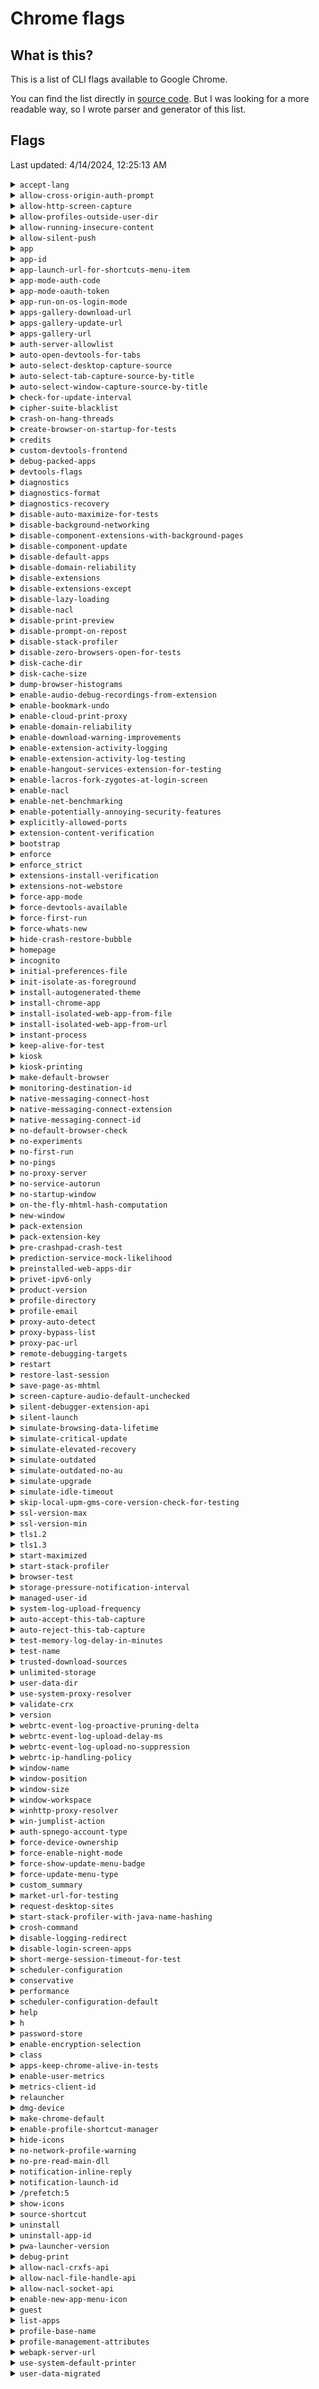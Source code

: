 # Chrome flags

## What is this?

This is a list of CLI flags available to Google Chrome.

You can find the list directly in [source code](https://chromium.googlesource.com/chromium/src/+/refs/heads/main/chrome/common/chrome_switches.cc). But I was looking for a more readable way, so I wrote parser and generator of this list.

## Flags

Last updated: 4/14/2024, 12:25:13 AM

<details><summary><code>accept-lang</code> </summary><div><p>----------------------------------------------------------------------------- Can't find the switch you are looking for? Try looking in: ash/constants/ash_switches.cc base/base_switches.cc etc. When commenting your switch, please use the same voice as surrounding comments. Imagine "This switch..." at the beginning of the phrase, and it'll all work out. ----------------------------------------------------------------------------- Specifies Accept-Language to send to servers and expose to JavaScript via the navigator.language DOM property. language[-country] where language is the 2 letter code from ISO-639.</p></div></details>
<details><summary><code>allow-cross-origin-auth-prompt</code> </summary><div><p>Allows third-party content included on a page to prompt for a HTTP basic auth username/password pair.</p></div></details>
<details><summary><code>allow-http-screen-capture</code> </summary><div><p>Allow non-secure origins to use the screen capture API and the desktopCapture extension API.</p></div></details>
<details><summary><code>allow-profiles-outside-user-dir</code> </summary><div><p>Allows profiles to be created outside of the user data dir. TODO(https://crbug.com/1060366): Various places in Chrome assume that all profiles are within the user data dir. Some tests need to violate that assumption. The switch should be removed after this workaround is no longer needed.</p></div></details>
<details><summary><code>allow-running-insecure-content</code> </summary><div><p>By default, an https page cannot run JavaScript, CSS or plugins from http URLs. This provides an override to get the old insecure behavior.</p></div></details>
<details><summary><code>allow-silent-push</code> </summary><div><p>Allows Web Push notifications that do not show a notification.</p></div></details>
<details><summary><code>app</code> </summary><div><p>Specifies that the associated value should be launched in "application" mode.</p></div></details>
<details><summary><code>app-id</code> </summary><div><p>Specifies that the extension-app with the specified id should be launched according to its configuration.</p></div></details>
<details><summary><code>app-launch-url-for-shortcuts-menu-item</code> </summary><div><p>Overrides the launch url of an app with the specified url. This is used along with kAppId to launch a given app with the url corresponding to an item in the app's shortcuts menu.</p></div></details>
<details><summary><code>app-mode-auth-code</code> </summary><div><p>Value of GAIA auth code for --force-app-mode.</p></div></details>
<details><summary><code>app-mode-oauth-token</code> </summary><div><p>Value of OAuth2 refresh token for --force-app-mode.</p></div></details>
<details><summary><code>app-run-on-os-login-mode</code> </summary><div><p>This is used along with kAppId to indicate an app was launched during OS login, and which mode the app was launched in.</p></div></details>
<details><summary><code>apps-gallery-download-url</code> </summary><div><p>The URL that the webstore APIs download extensions from. Note: the URL must contain one '%s' for the extension ID.</p></div></details>
<details><summary><code>apps-gallery-update-url</code> </summary><div><p>The update url used by gallery/webstore extensions.</p></div></details>
<details><summary><code>apps-gallery-url</code> </summary><div><p>The URL to use for the gallery link in the app launcher.</p></div></details>
<details><summary><code>auth-server-allowlist</code> </summary><div><p>Allowlist for Negotiate Auth servers</p></div></details>
<details><summary><code>auto-open-devtools-for-tabs</code> </summary><div><p>This flag makes Chrome auto-open DevTools window for each tab. It is intended to be used by developers and automation to not require user interaction for opening DevTools.</p></div></details>
<details><summary><code>auto-select-desktop-capture-source</code> </summary><div><p>This flag makes Chrome auto-select the provided choice when an extension asks permission to start desktop capture. Should only be used for tests. For instance, --auto-select-desktop-capture-source="Entire screen" will automatically select sharing the entire screen in English locales. The switch value only needs to be substring of the capture source name, i.e. "display" would match "Built-in display" and "External display", whichever comes first.</p></div></details>
<details><summary><code>auto-select-tab-capture-source-by-title</code> </summary><div><p>This flag makes Chrome auto-select a tab with the provided title when the media-picker should otherwise be displayed to the user. This switch is very similar to kAutoSelectDesktopCaptureSource, but limits selection to tabs. This solves the issue of kAutoSelectDesktopCaptureSource being liable to accidentally capturing the Chromium window instead of the tab, as both have the same title if the tab is focused.</p></div></details>
<details><summary><code>auto-select-window-capture-source-by-title</code> </summary><div><p>This flag makes Chrome auto-select a window with the provided title when the media-picker should otherwise be displayed to the user. This switch is very similar to kAutoSelectDesktopCaptureSource, but limits selection to the window.</p></div></details>
<details><summary><code>check-for-update-interval</code> </summary><div><p>How often (in seconds) to check for updates. Should only be used for testing purposes.</p></div></details>
<details><summary><code>cipher-suite-blacklist</code> </summary><div><p>Comma-separated list of SSL cipher suites to disable.</p></div></details>
<details><summary><code>crash-on-hang-threads</code> </summary><div><p>Comma-separated list of BrowserThreads that cause browser process to crash if the given browser thread is not responsive. UI/IO are the BrowserThreads that are supported. For example: --crash-on-hang-threads=UI:18,IO:18 --> Crash the browser if UI or IO is not responsive for 18 seconds while the other browser thread is responsive.</p></div></details>
<details><summary><code>create-browser-on-startup-for-tests</code> </summary><div><p>Some platforms like ChromeOS default to empty desktop. Browser tests may need to add this switch so that at least one browser instance is created on startup. TODO(nkostylev): Investigate if this switch could be removed. (http://crbug.com/148675)</p></div></details>
<details><summary><code>credits</code> </summary><div><p>Prints licensing information (same content as found in about:credits) and quits.</p></div></details>
<details><summary><code>custom-devtools-frontend</code> </summary><div><p>Specifies the http:// endpoint which will be used to serve devtools://devtools/custom/<path> Or a file:// URL to specify a custom file path to load from for devtools://devtools/bundled/<path></p></div></details>
<details><summary><code>debug-packed-apps</code> </summary><div><p>Adds debugging entries such as Inspect Element to context menus of packed apps.</p></div></details>
<details><summary><code>devtools-flags</code> </summary><div><p>Passes command line parameters to the DevTools front-end.</p></div></details>
<details><summary><code>diagnostics</code> </summary><div><p>Triggers a plethora of diagnostic modes.</p></div></details>
<details><summary><code>diagnostics-format</code> </summary><div><p>Sets the output format for diagnostic modes enabled by diagnostics flag.</p></div></details>
<details><summary><code>diagnostics-recovery</code> </summary><div><p>Tells the diagnostics mode to do the requested recovery step(s).</p></div></details>
<details><summary><code>disable-auto-maximize-for-tests</code> </summary><div><p>Disables the auto maximize feature on ChromeOS so that a browser window always starts in normal state. This is used by tests that do not want this auto maximizing behavior.</p><p>CONDITION: <code>BUILDFLAG(IS_CHROMEOS)</code></p></div></details>
<details><summary><code>disable-background-networking</code> </summary><div><p>Disable several subsystems which run network requests in the background. This is for use when doing network performance testing to avoid noise in the measurements.</p></div></details>
<details><summary><code>disable-component-extensions-with-background-pages</code> </summary><div><p>Disable default component extensions with background pages - useful for performance tests where these pages may interfere with perf results.</p></div></details>
<details><summary><code>disable-component-update</code> </summary><div><p>CONDITION: <code>BUILDFLAG(ENABLE_COMPONENT_UPDATER)</code></p></div></details>
<details><summary><code>disable-default-apps</code> </summary><div><p>Disables installation of default apps on first run. This is used during automated testing.</p></div></details>
<details><summary><code>disable-domain-reliability</code> </summary><div><p>Disables Domain Reliability Monitoring.</p></div></details>
<details><summary><code>disable-extensions</code> </summary><div><p>Disable extensions.</p></div></details>
<details><summary><code>disable-extensions-except</code> </summary><div><p>Disable extensions except those specified in a comma-separated list.</p></div></details>
<details><summary><code>disable-lazy-loading</code> </summary><div><p>Disables lazy loading of images and frames.</p></div></details>
<details><summary><code>disable-nacl</code> </summary><div><p>Disables NaCl. If kEnableNaCl is also set, this switch takes precedence.</p></div></details>
<details><summary><code>disable-print-preview</code> </summary><div><p>Disables print preview (For testing, and for users who don't like us. :[ )</p></div></details>
<details><summary><code>disable-prompt-on-repost</code> </summary><div><p>Normally when the user attempts to navigate to a page that was the result of a post we prompt to make sure they want to. This switch may be used to disable that check. This switch is used during automated testing.</p></div></details>
<details><summary><code>disable-stack-profiler</code> </summary><div><p>Disable stack profiling. Stack profiling may change performance. Disabling stack profiling is beneficial when comparing performance metrics with a build that has it disabled by default.</p></div></details>
<details><summary><code>disable-zero-browsers-open-for-tests</code> </summary><div><p>Some tests seem to require the application to close when the last browser window is closed. Thus, we need a switch to force this behavior for ChromeOS Aura, disable "zero window mode". TODO(pkotwicz): Investigate if this bug can be removed. (http://crbug.com/119175)</p></div></details>
<details><summary><code>disk-cache-dir</code> </summary><div><p>Use a specific disk cache location, rather than one derived from the UserDatadir.</p></div></details>
<details><summary><code>disk-cache-size</code> </summary><div><p>Forces the maximum disk space to be used by the disk cache, in bytes.</p></div></details>
<details><summary><code>dump-browser-histograms</code> </summary><div><p>Requests that a running browser process dump its collected histograms to a given file. The file is overwritten if it exists.</p></div></details>
<details><summary><code>enable-audio-debug-recordings-from-extension</code> </summary><div><p>If the WebRTC logging private API is active, enables audio debug recordings.</p></div></details>
<details><summary><code>enable-bookmark-undo</code> </summary><div><p>Enables the multi-level undo system for bookmarks.</p></div></details>
<details><summary><code>enable-cloud-print-proxy</code> </summary><div><p>This applies only when the process type is "service". Enables the Cloud Print Proxy component within the service process.</p></div></details>
<details><summary><code>enable-domain-reliability</code> </summary><div><p>Enables Domain Reliability Monitoring.</p></div></details>
<details><summary><code>enable-download-warning-improvements</code> </summary><div><p>Enables a number of UI improvements to downloads, download scanning, and download warnings.</p></div></details>
<details><summary><code>enable-extension-activity-logging</code> </summary><div><p>Enables logging for extension activity.</p></div></details>
<details><summary><code>enable-extension-activity-log-testing</code> </summary><div></div></details>
<details><summary><code>enable-hangout-services-extension-for-testing</code> </summary><div><p>Force enabling HangoutServicesExtension.</p></div></details>
<details><summary><code>enable-lacros-fork-zygotes-at-login-screen</code> </summary><div><p>Makes Lacros fork the zygotes before blocking when prelaunched at login screen.</p><p>CONDITION: <code>BUILDFLAG(IS_CHROMEOS)</code></p></div></details>
<details><summary><code>enable-nacl</code> </summary><div><p>Allows NaCl to run in all contexts (such as open web). Note that kDisableNaCl disables NaCl in all contexts and takes precedence.</p></div></details>
<details><summary><code>enable-net-benchmarking</code> </summary><div><p>Enables the network-related benchmarking extensions.</p></div></details>
<details><summary><code>enable-potentially-annoying-security-features</code> </summary><div><p>Enables a number of potentially annoying security features (strict mixed content mode, powerful feature restrictions, etc.)</p></div></details>
<details><summary><code>explicitly-allowed-ports</code> </summary><div><p>Allows overriding the list of restricted ports by passing a comma-separated list of port numbers.</p></div></details>
<details><summary><code>extension-content-verification</code> </summary><div><p>Name of the command line flag to force content verification to be on in one of various modes.</p></div></details>
<details><summary><code>bootstrap</code> </summary><div><p>Values for the kExtensionContentVerification flag. See ContentVerifierDelegate::Mode for more explanation.</p></div></details>
<details><summary><code>enforce</code> </summary><div></div></details>
<details><summary><code>enforce_strict</code> </summary><div></div></details>
<details><summary><code>extensions-install-verification</code> </summary><div><p>Turns on extension install verification if it would not otherwise have been turned on.</p></div></details>
<details><summary><code>extensions-not-webstore</code> </summary><div><p>Specifies a comma-separated list of extension ids that should be forced to be treated as not from the webstore when doing install verification.</p></div></details>
<details><summary><code>force-app-mode</code> </summary><div><p>Forces application mode. This hides certain system UI elements and forces the app to be installed if it hasn't been already.</p></div></details>
<details><summary><code>force-devtools-available</code> </summary><div><p>Forces developer tools availability, no matter what values the enterprise policies DeveloperToolsDisabled and DeveloperToolsAvailability are set to.</p><p>CONDITION: <code>BUILDFLAG(IS_CHROMEOS)</code></p></div></details>
<details><summary><code>force-first-run</code> </summary><div><p>Displays the First Run experience when the browser is started, regardless of whether or not it's actually the First Run (this overrides kNoFirstRun).</p></div></details>
<details><summary><code>force-whats-new</code> </summary><div><p>Displays the What's New experience when the browser is started if it has not yet been shown for the current milestone (this overrides kNoFirstRun, without showing the First Run experience).</p></div></details>
<details><summary><code>hide-crash-restore-bubble</code> </summary><div><p>Does not show the crash restore bubble when the browser is started during the system startup phase in ChromeOS, if the ChromeOS full restore feature is enabled, because the ChromeOS full restore notification is shown for the user to select restore or not.</p></div></details>
<details><summary><code>homepage</code> </summary><div><p>Specifies which page will be displayed in newly-opened tabs. We need this for testing purposes so that the UI tests don't depend on what comes up for http://google.com.</p></div></details>
<details><summary><code>incognito</code> </summary><div><p>Causes the initial browser opened to be in incognito mode. Further browsers may or may not be in incognito mode; see `IncognitoModePrefs`.</p></div></details>
<details><summary><code>initial-preferences-file</code> </summary><div><p>Manually sets the initial preferences file. This is required to change the initial preferences when the default file is read-only (eg. on lacros). Passing this flag will reset the preferences regardless of whether this is the first run.</p><p>CONDITION: <code>BUILDFLAG(IS_CHROMEOS_LACROS)</code></p></div></details>
<details><summary><code>init-isolate-as-foreground</code> </summary><div><p>Specifies that the main-thread Isolate should initialize in foreground mode. If not specified, the the Isolate will start in background mode for extension processes and foreground mode otherwise.</p></div></details>
<details><summary><code>install-autogenerated-theme</code> </summary><div><p>Installs an autogenerated theme based on the given RGB value. The format is "r,g,b", where r, g, b are a numeric values from 0 to 255.</p></div></details>
<details><summary><code>install-chrome-app</code> </summary><div><p>Causes Chrome to initiate an installation flow for the given app.</p></div></details>
<details><summary><code>install-isolated-web-app-from-file</code> </summary><div><p>Causes Chrome to install the unsigned Web Bundle at the given path as a developer mode Isolated Web App.</p></div></details>
<details><summary><code>install-isolated-web-app-from-url</code> </summary><div><p>Causes Chrome to install a developer mode Isolated Web App whose contents are hosted at the given HTTP(S) URL.</p></div></details>
<details><summary><code>instant-process</code> </summary><div><p>Marks a renderer as an Instant process.</p></div></details>
<details><summary><code>keep-alive-for-test</code> </summary><div><p>Used for testing - keeps browser alive after last browser window closes.</p></div></details>
<details><summary><code>kiosk</code> </summary><div><p>Enable kiosk mode. Please note this is not Chrome OS kiosk mode.</p></div></details>
<details><summary><code>kiosk-printing</code> </summary><div><p>Enable automatically pressing the print button in print preview.</p></div></details>
<details><summary><code>make-default-browser</code> </summary><div><p>Makes Chrome default browser</p></div></details>
<details><summary><code>monitoring-destination-id</code> </summary><div><p>Allows setting a different destination ID for connection-monitoring GCM messages. Useful when running against a non-prod management server.</p></div></details>
<details><summary><code>native-messaging-connect-host</code> </summary><div><p>Requests a native messaging connection be established between the native messaging host named by this switch and the extension with ID specified by kNativeMessagingConnectExtension.</p></div></details>
<details><summary><code>native-messaging-connect-extension</code> </summary><div><p>Requests a native messaging connection be established between the extension with ID specified by this switch and the native messaging host named by the kNativeMessagingConnectHost switch.</p></div></details>
<details><summary><code>native-messaging-connect-id</code> </summary><div><p>If set when kNativeMessagingConnectHost and kNativeMessagingConnectExtension are specified, is reflected to the native messaging host as a command line parameter.</p></div></details>
<details><summary><code>no-default-browser-check</code> </summary><div><p>Disables the default browser check. Useful for UI/browser tests where we want to avoid having the default browser info-bar displayed.</p></div></details>
<details><summary><code>no-experiments</code> </summary><div><p>Disables all experiments set on about:flags. Does not disable about:flags itself. Useful if an experiment makes chrome crash at startup: One can start chrome with --no-experiments, disable the problematic lab at about:flags and then restart chrome without this switch again.</p></div></details>
<details><summary><code>no-first-run</code> </summary><div><p>Skip First Run tasks, whether or not it's actually the First Run, and the What's New page. Overridden by kForceFirstRun (for FRE) and kForceWhatsNew (for What's New). This does not drop the First Run sentinel and thus doesn't prevent first run from occurring the next time chrome is launched without this flag. It also does not update the last What's New milestone, so does not prevent What's New from occurring the next time chrome is launched without this flag.</p></div></details>
<details><summary><code>no-pings</code> </summary><div><p>Don't send hyperlink auditing pings</p></div></details>
<details><summary><code>no-proxy-server</code> </summary><div><p>Don't use a proxy server, always make direct connections. Overrides any other proxy server flags that are passed.</p></div></details>
<details><summary><code>no-service-autorun</code> </summary><div><p>Disables the service process from adding itself as an autorun process. This does not delete existing autorun registrations, it just prevents the service from registering a new one.</p></div></details>
<details><summary><code>no-startup-window</code> </summary><div><p>Does not automatically open a browser window on startup (used when launching Chrome for the purpose of hosting background apps).</p></div></details>
<details><summary><code>on-the-fly-mhtml-hash-computation</code> </summary><div><p>Calculate the hash of an MHTML file as it is being saved. The browser process will write the serialized MHTML contents to a file and calculate its hash as it is streamed back from the renderer via a Mojo data pipe.</p></div></details>
<details><summary><code>new-window</code> </summary><div><p>Launches URL in new browser window.</p></div></details>
<details><summary><code>pack-extension</code> </summary><div><p>Packages an extension to a .crx installable file from a given directory.</p></div></details>
<details><summary><code>pack-extension-key</code> </summary><div><p>Optional PEM private key to use in signing packaged .crx.</p></div></details>
<details><summary><code>pre-crashpad-crash-test</code> </summary><div><p>Causes the browser process to crash very early in startup, just before crashpad (or breakpad) is initialized.</p></div></details>
<details><summary><code>prediction-service-mock-likelihood</code> </summary><div><p>Used to mock the response received from the Web Permission Prediction Service. Used for testing.</p></div></details>
<details><summary><code>preinstalled-web-apps-dir</code> </summary><div><p>A directory where Chrome looks for json files describing default/preinstalled web apps. This overrides any default directory to load preinstalled web apps from.</p></div></details>
<details><summary><code>privet-ipv6-only</code> </summary><div><p>Use IPv6 only for privet HTTP.</p></div></details>
<details><summary><code>product-version</code> </summary><div><p>Outputs the product version information and quit. Used as an internal api to detect the installed version of Chrome on Linux.</p></div></details>
<details><summary><code>profile-directory</code> </summary><div><p>Selects directory of profile to associate with the first browser launched.</p></div></details>
<details><summary><code>profile-email</code> </summary><div><p>Like kProfileDirectory, but selects the profile by email address. If the email is not found in any existing profile, this switch has no effect. If both kProfileDirectory and kProfileUserName are specified, kProfileDirectory takes priority.</p></div></details>
<details><summary><code>proxy-auto-detect</code> </summary><div><p>Forces proxy auto-detection.</p></div></details>
<details><summary><code>proxy-bypass-list</code> </summary><div><p>Specifies a list of hosts for whom we bypass proxy settings and use direct connections. Ignored if --proxy-auto-detect or --no-proxy-server are also specified. This is a comma-separated list of bypass rules. See: "net/proxy_resolution/proxy_bypass_rules.h" for the format of these rules.</p></div></details>
<details><summary><code>proxy-pac-url</code> </summary><div><p>Uses the pac script at the given URL</p></div></details>
<details><summary><code>remote-debugging-targets</code> </summary><div><p>Porvides a list of addresses to discover DevTools remote debugging targets. The format is <host>:<port>,...,<host>:port.</p></div></details>
<details><summary><code>restart</code> </summary><div><p>Indicates that Chrome was restarted (e.g., after a flag change). This is used to ignore the launch when recording the Launch.Mode2 metric.</p></div></details>
<details><summary><code>restore-last-session</code> </summary><div><p>Indicates the last session should be restored on startup. This overrides the preferences value. Note that this does not force automatic session restore following a crash, so as to prevent a crash loop. This switch is used to implement support for OS-specific "continue where you left off" functionality on OS X and Windows.</p></div></details>
<details><summary><code>save-page-as-mhtml</code> </summary><div><p>Disable saving pages as HTML-only, disable saving pages as HTML Complete (with a directory of sub-resources). Enable only saving pages as MHTML. See http://crbug.com/120416 for how to remove this switch.</p></div></details>
<details><summary><code>screen-capture-audio-default-unchecked</code> </summary><div><p>This flag sets the checkboxes for sharing audio during screen capture to off by default. It is primarily intended to be used for tests.</p></div></details>
<details><summary><code>silent-debugger-extension-api</code> </summary><div><p>Does not show an infobar when an extension attaches to a page using chrome.debugger page. Required to attach to extension background pages.</p></div></details>
<details><summary><code>silent-launch</code> </summary><div><p>Causes Chrome to launch without opening any windows by default. Useful if one wishes to use Chrome as an ash server.</p></div></details>
<details><summary><code>simulate-browsing-data-lifetime</code> </summary><div><p>Sets the BrowsingDataLifetime policy to a very short value (shorter than normally possible) for testing purposes.</p></div></details>
<details><summary><code>simulate-critical-update</code> </summary><div><p>Simulates a critical update being available.</p></div></details>
<details><summary><code>simulate-elevated-recovery</code> </summary><div><p>Simulates that elevation is needed to recover upgrade channel.</p></div></details>
<details><summary><code>simulate-outdated</code> </summary><div><p>Simulates that current version is outdated.</p></div></details>
<details><summary><code>simulate-outdated-no-au</code> </summary><div><p>Simulates that current version is outdated and auto-update is off.</p></div></details>
<details><summary><code>simulate-upgrade</code> </summary><div><p>Simulates an update being available.</p></div></details>
<details><summary><code>simulate-idle-timeout</code> </summary><div><p>Sets the IdleTimeout policy to a very short value (shorter than normally possible) for testing purposes.</p></div></details>
<details><summary><code>skip-local-upm-gms-core-version-check-for-testing</code> </summary><div><p>Causes password_manager_android_util::SetUsesSplitStoresAndUPMForLocal() to ignore the min GmsCore version requirement. TODO(crbug.com/324370397): Remove once min GmsCore version running on the bots is above the checked value.</p></div></details>
<details><summary><code>ssl-version-max</code> </summary><div><p>Specifies the maximum SSL/TLS version ("tls1.2" or "tls1.3").</p></div></details>
<details><summary><code>ssl-version-min</code> </summary><div><p>Specifies the minimum SSL/TLS version ("tls1.2" or "tls1.3").</p></div></details>
<details><summary><code>tls1.2</code> </summary><div><p>TLS 1.2 mode for |kSSLVersionMax| and |kSSLVersionMin| switches.</p></div></details>
<details><summary><code>tls1.3</code> </summary><div><p>TLS 1.3 mode for |kSSLVersionMax| and |kSSLVersionMin| switches.</p></div></details>
<details><summary><code>start-maximized</code> </summary><div><p>Starts the browser maximized, regardless of any previous settings.</p></div></details>
<details><summary><code>start-stack-profiler</code> </summary><div><p>Starts the stack sampling profiler in the child process.</p></div></details>
<details><summary><code>browser-test</code> </summary><div><p>Browser test mode for the |kStartStackProfiler| switch. Limits the profile durations to be significantly less than the test timeout. On ChromeOS, forces the stack sampling profiler to run on all processes as well.</p></div></details>
<details><summary><code>storage-pressure-notification-interval</code> </summary><div><p>Interval, in minutes, used for storage pressure notification throttling. Useful for developers testing applications that might use non-trivial amounts of disk space.</p></div></details>
<details><summary><code>managed-user-id</code> </summary><div><p>Sets the supervised user ID for any loaded or newly created profile to the given value. Pass an empty string to mark the profile as non-supervised. Used for testing.</p></div></details>
<details><summary><code>system-log-upload-frequency</code> </summary><div><p>Frequency in Milliseconds for system log uploads. Should only be used for testing purposes.</p></div></details>
<details><summary><code>auto-accept-this-tab-capture</code> </summary><div><p>This flag makes Chrome auto-accept/reject requests to capture the current tab. It should only be used for tests.</p></div></details>
<details><summary><code>auto-reject-this-tab-capture</code> </summary><div></div></details>
<details><summary><code>test-memory-log-delay-in-minutes</code> </summary><div><p>Custom delay for memory log. This should be used only for testing purpose.</p></div></details>
<details><summary><code>test-name</code> </summary><div><p>Passes the name of the current running automated test to Chrome.</p></div></details>
<details><summary><code>trusted-download-sources</code> </summary><div><p>Identifies a list of download sources as trusted, but only if proper group policy is set.</p></div></details>
<details><summary><code>unlimited-storage</code> </summary><div><p>Overrides per-origin quota settings to unlimited storage for any apps/origins.  This should be used only for testing purpose.</p></div></details>
<details><summary><code>user-data-dir</code> </summary><div><p>Specifies the user data directory, which is where the browser will look for all of its state.</p></div></details>
<details><summary><code>use-system-proxy-resolver</code> </summary><div><p>Uses WinHttp to resolve proxies instead of using Chromium's normal proxy resolution logic. This is only supported in Windows. TODO(https://crbug.com/1032820): Only use WinHttp whenever Chrome is exclusively using system proxy configs.</p></div></details>
<details><summary><code>validate-crx</code> </summary><div><p>Examines a .crx for validity and prints the result.</p></div></details>
<details><summary><code>version</code> </summary><div><p>Prints version information and quits.</p></div></details>
<details><summary><code>webrtc-event-log-proactive-pruning-delta</code> </summary><div><p>Sets the delay (in seconds) between proactive prunings of remote-bound WebRTC event logs which are pending upload. All positive values are legal. All negative values are illegal, and ignored. If set to 0, the meaning is "no proactive pruning".</p></div></details>
<details><summary><code>webrtc-event-log-upload-delay-ms</code> </summary><div><p>WebRTC event logs will only be uploaded if the conditions hold for this many milliseconds.</p></div></details>
<details><summary><code>webrtc-event-log-upload-no-suppression</code> </summary><div><p>Normally, remote-bound WebRTC event logs are uploaded only when no peer connections are active. With this flag, the upload is never suppressed.</p></div></details>
<details><summary><code>webrtc-ip-handling-policy</code> </summary><div><p>Override WebRTC IP handling policy to mimic the behavior when WebRTC IP handling policy is specified in Preferences.</p></div></details>
<details><summary><code>window-name</code> </summary><div><p>Specify the initial window user title: --window-name="My custom title"</p></div></details>
<details><summary><code>window-position</code> </summary><div><p>Specify the initial window position: --window-position=x,y</p></div></details>
<details><summary><code>window-size</code> </summary><div><p>Specify the initial window size: --window-size=w,h</p></div></details>
<details><summary><code>window-workspace</code> </summary><div><p>Specify the initial window workspace: --window-workspace=id</p></div></details>
<details><summary><code>winhttp-proxy-resolver</code> </summary><div><p>Uses WinHTTP to fetch and evaluate PAC scripts. Otherwise the default is to use Chromium's network stack to fetch, and V8 to evaluate.</p></div></details>
<details><summary><code>win-jumplist-action</code> </summary><div><p>Specifies which category option was clicked in the Windows Jumplist that resulted in a browser startup.</p></div></details>
<details><summary><code>auth-spnego-account-type</code> </summary><div><p>Android authentication account type for SPNEGO authentication</p><p>CONDITION: <code>BUILDFLAG(IS_ANDROID)</code></p></div></details>
<details><summary><code>force-device-ownership</code> </summary><div><p>Forces the device to report being owned by an enterprise. This mimics the presence of an app signaling device ownership.</p><p>CONDITION: <code>BUILDFLAG(IS_ANDROID)</code></p></div></details>
<details><summary><code>force-enable-night-mode</code> </summary><div><p>Forces the night mode to be enabled.</p><p>CONDITION: <code>BUILDFLAG(IS_ANDROID)</code></p></div></details>
<details><summary><code>force-show-update-menu-badge</code> </summary><div><p>Forces the update menu badge to show.</p><p>CONDITION: <code>BUILDFLAG(IS_ANDROID)</code></p></div></details>
<details><summary><code>force-update-menu-type</code> </summary><div><p>Forces the update menu type to a specific type.</p><p>CONDITION: <code>BUILDFLAG(IS_ANDROID)</code></p></div></details>
<details><summary><code>custom_summary</code> </summary><div><p>Forces a custom summary to be displayed below the update menu item.</p><p>CONDITION: <code>BUILDFLAG(IS_ANDROID)</code></p></div></details>
<details><summary><code>market-url-for-testing</code> </summary><div><p>Sets the market URL for Chrome for use in testing.</p><p>CONDITION: <code>BUILDFLAG(IS_ANDROID)</code></p></div></details>
<details><summary><code>request-desktop-sites</code> </summary><div><p>Force enable user agent overrides to request desktop sites in Clank.</p><p>CONDITION: <code>BUILDFLAG(IS_ANDROID)</code></p></div></details>
<details><summary><code>start-stack-profiler-with-java-name-hashing</code> </summary><div><p>Hash names of Java functions in SSM. Only has an effect if SSM is enabled.</p><p>CONDITION: <code>BUILDFLAG(IS_ANDROID)</code></p></div></details>
<details><summary><code>crosh-command</code> </summary><div><p>Custom crosh command.</p><p>CONDITION: <code>BUILDFLAG(IS_CHROMEOS_ASH)</code></p></div></details>
<details><summary><code>disable-logging-redirect</code> </summary><div><p>Disables logging redirect for testing.</p><p>CONDITION: <code>BUILDFLAG(IS_CHROMEOS_ASH)</code></p></div></details>
<details><summary><code>disable-login-screen-apps</code> </summary><div><p>Disables apps on the login screen. By default, they are allowed and can be installed through policy.</p><p>CONDITION: <code>BUILDFLAG(IS_CHROMEOS_ASH)</code></p></div></details>
<details><summary><code>short-merge-session-timeout-for-test</code> </summary><div><p>Use a short (1 second) timeout for merge session loader throttle testing.</p><p>CONDITION: <code>BUILDFLAG(IS_CHROMEOS_ASH)</code></p></div></details>
<details><summary><code>scheduler-configuration</code> </summary><div><p>Selects the scheduler configuration specified in the parameter.</p><p>CONDITION: <code>BUILDFLAG(IS_CHROMEOS_ASH)</code></p></div></details>
<details><summary><code>conservative</code> </summary><div><p>CONDITION: <code>BUILDFLAG(IS_CHROMEOS_ASH)</code></p></div></details>
<details><summary><code>performance</code> </summary><div><p>CONDITION: <code>BUILDFLAG(IS_CHROMEOS_ASH)</code></p></div></details>
<details><summary><code>scheduler-configuration-default</code> </summary><div><p>Specifies what the default scheduler configuration value is if the user does not set one.</p><p>CONDITION: <code>BUILDFLAG(IS_CHROMEOS_ASH)</code></p></div></details>
<details><summary><code>help</code> </summary><div><p>These flags show the man page on Linux. They are equivalent to each other.</p><p>CONDITION: <code>BUILDFLAG(IS_POSIX) && !BUILDFLAG(IS_MAC) && !BUILDFLAG(IS_CHROMEOS_ASH)</code></p></div></details>
<details><summary><code>h</code> </summary><div><p>CONDITION: <code>BUILDFLAG(IS_POSIX) && !BUILDFLAG(IS_MAC) && !BUILDFLAG(IS_CHROMEOS_ASH)</code></p></div></details>
<details><summary><code>password-store</code> </summary><div><p>Specifies which encryption storage backend to use. Possible values are kwallet, kwallet5, kwallet6, gnome-libsecret, basic. Any other value will lead to Chrome detecting the best backend automatically. TODO(crbug.com/571003): Once PasswordStore no longer uses KWallet for storing passwords, rename this flag to stop referencing passwords. Do not rename it sooner, though; developers and testers might rely on it keeping large amounts of testing passwords out of their KWallets.</p><p>CONDITION: <code>BUILDFLAG(IS_POSIX) && !BUILDFLAG(IS_MAC) && !BUILDFLAG(IS_CHROMEOS_ASH)</code></p></div></details>
<details><summary><code>enable-encryption-selection</code> </summary><div><p>Enables the feature of allowing the user to disable the backend via a setting.</p><p>CONDITION: <code>BUILDFLAG(IS_POSIX) && !BUILDFLAG(IS_MAC) && !BUILDFLAG(IS_CHROMEOS_ASH)</code></p></div></details>
<details><summary><code>class</code> </summary><div><p>The same as the --class argument in X applications.  Overrides the WM_CLASS window property with the given value.</p><p>CONDITION: <code>BUILDFLAG(IS_POSIX) && !BUILDFLAG(IS_MAC) && !BUILDFLAG(IS_CHROMEOS_ASH)</code></p></div></details>
<details><summary><code>apps-keep-chrome-alive-in-tests</code> </summary><div><p>Prevents Chrome from quitting when Chrome Apps are open.</p><p>CONDITION: <code>BUILDFLAG(IS_MAC)</code></p></div></details>
<details><summary><code>enable-user-metrics</code> </summary><div><p>Enable user metrics from within the installer.</p><p>CONDITION: <code>BUILDFLAG(IS_MAC)</code></p></div></details>
<details><summary><code>metrics-client-id</code> </summary><div><p>This is how the metrics client ID is passed from the browser process to its children. With Crashpad, the metrics client ID is distinct from the crash client ID.</p><p>CONDITION: <code>BUILDFLAG(IS_MAC)</code></p></div></details>
<details><summary><code>relauncher</code> </summary><div><p>A process type (switches::kProcessType) that relaunches the browser. See chrome/browser/mac/relauncher.h.</p><p>CONDITION: <code>BUILDFLAG(IS_MAC)</code></p></div></details>
<details><summary><code>dmg-device</code> </summary><div><p>When switches::kProcessType is switches::kRelauncherProcess, if this switch is also present, the relauncher process will unmount and eject a mounted disk image and move its disk image file to the trash.  The argument's value must be a BSD device name of the form "diskN" or "diskNsM".</p><p>CONDITION: <code>BUILDFLAG(IS_MAC)</code></p></div></details>
<details><summary><code>make-chrome-default</code> </summary><div><p>Indicates whether Chrome should be set as the default browser during installation.</p><p>CONDITION: <code>BUILDFLAG(IS_MAC)</code></p></div></details>
<details><summary><code>enable-profile-shortcut-manager</code> </summary><div><p>Force-enables the profile shortcut manager. This is needed for tests since they use a custom-user-data-dir which disables this.</p><p>CONDITION: <code>BUILDFLAG(IS_WIN)</code></p></div></details>
<details><summary><code>hide-icons</code> </summary><div><p>Makes Windows happy by allowing it to show "Enable access to this program" checkbox in Add/Remove Programs->Set Program Access and Defaults. This only shows an error box because the only way to hide Chrome is by uninstalling it.</p><p>CONDITION: <code>BUILDFLAG(IS_WIN)</code></p></div></details>
<details><summary><code>no-network-profile-warning</code> </summary><div><p>Whether or not the browser should warn if the profile is on a network share. This flag is only relevant for Windows currently.</p><p>CONDITION: <code>BUILDFLAG(IS_WIN)</code></p></div></details>
<details><summary><code>no-pre-read-main-dll</code> </summary><div><p>Whether this process should PrefetchVirtualMemory on the contents of Chrome.dll. This warms up the pages in memory to speed up startup but might not be required in later renderers and/or GPU. For experiment info see crbug.com/1350257.</p><p>CONDITION: <code>BUILDFLAG(IS_WIN)</code></p></div></details>
<details><summary><code>notification-inline-reply</code> </summary><div><p>Used in combination with kNotificationLaunchId to specify the inline reply entered in the toast in the Windows Action Center.</p><p>CONDITION: <code>BUILDFLAG(IS_WIN)</code></p></div></details>
<details><summary><code>notification-launch-id</code> </summary><div><p>Used for launching Chrome when a toast displayed in the Windows Action Center has been activated. Should contain the launch ID encoded by Chrome.</p><p>CONDITION: <code>BUILDFLAG(IS_WIN)</code></p></div></details>
<details><summary><code>/prefetch:5</code> </summary><div><p>/prefetch:# arguments for the browser process launched in background mode and as documented in prefetch_type_win.h.</p><p>CONDITION: <code>BUILDFLAG(IS_WIN)</code></p></div></details>
<details><summary><code>show-icons</code> </summary><div><p>See kHideIcons.</p><p>CONDITION: <code>BUILDFLAG(IS_WIN)</code></p></div></details>
<details><summary><code>source-shortcut</code> </summary><div><p>When rendezvousing with an existing process, used to pass the path of the shortcut that launched the new Chrome process. This is used to record launch metrics.</p><p>CONDITION: <code>BUILDFLAG(IS_WIN)</code></p></div></details>
<details><summary><code>uninstall</code> </summary><div><p>Runs un-installation steps that were done by chrome first-run.</p><p>CONDITION: <code>BUILDFLAG(IS_WIN)</code></p></div></details>
<details><summary><code>uninstall-app-id</code> </summary><div><p>Specifies that the WebApp with the specified id should be uninstalled.</p><p>CONDITION: <code>BUILDFLAG(IS_WIN)</code></p></div></details>
<details><summary><code>pwa-launcher-version</code> </summary><div><p>Specifies the version of the Progressive-Web-App launcher that launched Chrome, used to determine whether to update all launchers. NOTE: changing this switch requires adding legacy handling for the previous method, as older PWA launchers still using this switch will rely on Chrome to update them to use the new method.</p><p>CONDITION: <code>BUILDFLAG(IS_WIN)</code></p></div></details>
<details><summary><code>debug-print</code> </summary><div><p>Enables support to debug printing subsystem.</p><p>CONDITION: <code>BUILDFLAG(ENABLE_PRINT_PREVIEW) && !defined(OFFICIAL_BUILD)</code></p></div></details>
<details><summary><code>allow-nacl-crxfs-api</code> </summary><div><p>Specifies comma-separated list of extension ids or hosts to grant access to CRX file system APIs.</p><p>CONDITION: <code>BUILDFLAG(ENABLE_PLUGINS)</code></p></div></details>
<details><summary><code>allow-nacl-file-handle-api</code> </summary><div><p>Specifies comma-separated list of extension ids or hosts to grant access to file handle APIs.</p><p>CONDITION: <code>BUILDFLAG(ENABLE_PLUGINS)</code></p></div></details>
<details><summary><code>allow-nacl-socket-api</code> </summary><div><p>Specifies comma-separated list of extension ids or hosts to grant access to TCP/UDP socket APIs.</p><p>CONDITION: <code>BUILDFLAG(ENABLE_PLUGINS)</code></p></div></details>
<details><summary><code>enable-new-app-menu-icon</code> </summary><div><p>CONDITION: <code>BUILDFLAG(IS_LINUX) || BUILDFLAG(IS_CHROMEOS) || BUILDFLAG(IS_MAC) || \</code></p></div></details>
<details><summary><code>guest</code> </summary><div><p>Causes the browser to launch directly in guest mode.</p><p>CONDITION: <code>BUILDFLAG(IS_LINUX) || BUILDFLAG(IS_CHROMEOS) || BUILDFLAG(IS_MAC) || \</code></p></div></details>
<details><summary><code>list-apps</code> </summary><div><p>Writes open and installed web apps for each profile to the specified file without launching a new browser window or tab. Pass a absolute file path to specify where to output the information. Can be used together with optional --profile-base-name switch to only write information for a given profile.</p><p>CONDITION: <code>BUILDFLAG(IS_LINUX) || BUILDFLAG(IS_MAC) || BUILDFLAG(IS_WIN)</code></p></div></details>
<details><summary><code>profile-base-name</code> </summary><div><p>Pass the basename of the profile directory to specify which profile to get information. Only relevant when used with --list-apps switch.</p><p>CONDITION: <code>BUILDFLAG(IS_LINUX) || BUILDFLAG(IS_MAC) || BUILDFLAG(IS_WIN)</code></p></div></details>
<details><summary><code>profile-management-attributes</code> </summary><div><p>Domains and associated SAML attributes for which third-party profile management should be enabled. Input should be in JSON format.</p><p>CONDITION: <code>BUILDFLAG(IS_LINUX) || BUILDFLAG(IS_MAC) || BUILDFLAG(IS_WIN)</code></p></div></details>
<details><summary><code>webapk-server-url</code> </summary><div><p>Custom WebAPK server URL for the sake of testing.</p><p>CONDITION: <code>BUILDFLAG(IS_CHROMEOS_ASH) || BUILDFLAG(IS_ANDROID)</code></p></div></details>
<details><summary><code>use-system-default-printer</code> </summary><div><p>Uses the system default printer as the initially selected destination in print preview, instead of the most recently used destination.</p><p>CONDITION: <code>!BUILDFLAG(IS_CHROMEOS_ASH) && !BUILDFLAG(IS_ANDROID)</code></p></div></details>
<details><summary><code>user-data-migrated</code> </summary><div><p>Indicates that this process is the product of a relaunch following migration of User Data.</p><p>CONDITION: <code>BUILDFLAG(ENABLE_DOWNGRADE_PROCESSING)</code></p></div></details>
